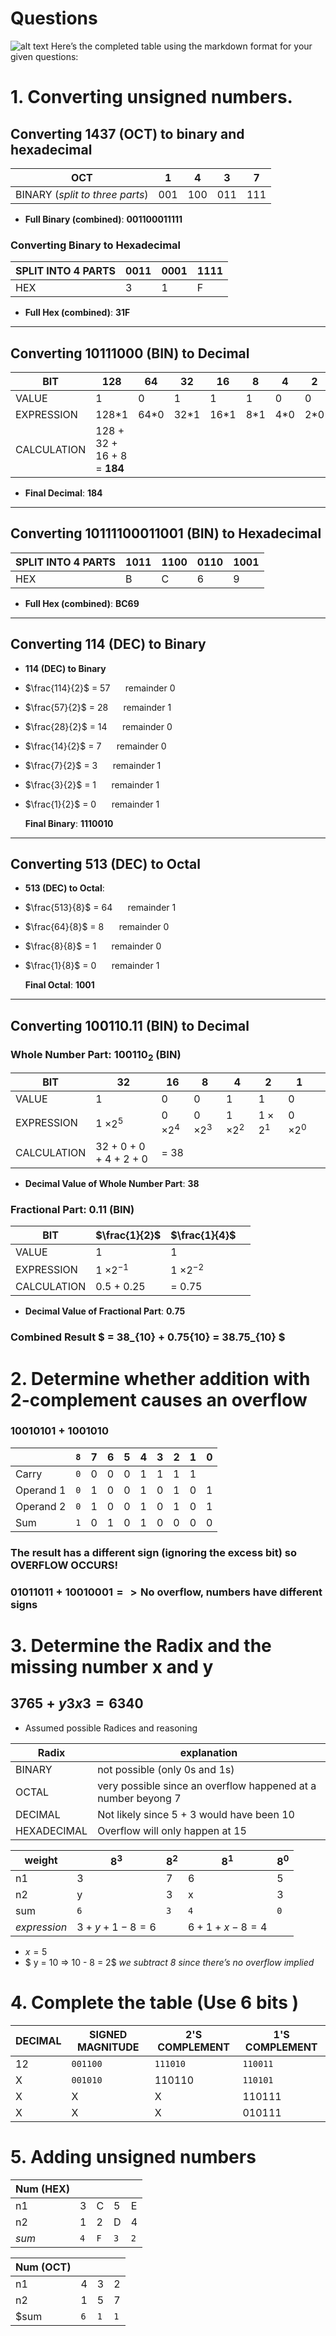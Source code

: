 # Questions
![alt text](image.png)
Here’s the completed table using the markdown format for your given questions:

# 1. Converting unsigned numbers. 

## Converting 1437 (OCT) to binary and hexadecimal

| OCT | 1 | 4 | 3 | 7 |
|-----|---|---|---|---|
| BINARY (*split to three parts*) | 001 | 100 | 011 | 111 |

- **Full Binary (combined)**: **001100011111**

### Converting Binary to Hexadecimal
| SPLIT INTO 4 PARTS | 0011 | 0001 | 1111 |
|--------------------|------|------|------|
| HEX | 3 | 1 | F |

- **Full Hex (combined)**: **31F**

---

## Converting 10111000 (BIN) to Decimal

| BIT         | 128 | 64 | 32 | 16 | 8 | 4 | 2 | 1 |
|-------------|-----|----|----|----|---|---|---|---|
| VALUE       |  1  |  0 |  1 |  1 | 1 | 0 | 0 | 0 |
| EXPRESSION  | 128*1 | 64*0 | 32*1 | 16*1 | 8*1 | 4*0 | 2*0 | 1*0 |
| CALCULATION | 128 + 32 + 16 + 8 = **184** |

- **Final Decimal**: **184**

---

## Converting 10111100011001 (BIN) to Hexadecimal

| SPLIT INTO 4 PARTS | 1011 | 1100 | 0110 | 1001 |
|--------------------|------|------|------|------|
| HEX                | B    | C    | 6    | 9    |

- **Full Hex (combined)**: **BC69**

---

## Converting 114 (DEC) to Binary

- **114 (DEC) to Binary**

- $\frac{114}{2}$ = 57 $\quad$ $\text{remainder} \ 0$ 
- $\frac{57}{2}$ = 28 $\quad$ $\text{remainder} \ 1$ 
- $\frac{28}{2}$ = 14 $\quad$ $\text{remainder} \ 0$ 
- $\frac{14}{2}$ = 7 $\quad$ $\text{remainder} \ 0$
- $\frac{7}{2}$ = 3 $\quad$ $\text{remainder} \ 1$ 
- $\frac{3}{2}$ = 1 $\quad$ $\text{remainder} \ 1$ 
- $\frac{1}{2}$ = 0 $\quad$ $\text{remainder} \ 1$




  

  **Final Binary**: **1110010**

---

## Converting 513 (DEC) to Octal

- **513 (DEC) to Octal**:


- $\frac{513}{8}$ = 64 $\quad$ $\text{remainder} \ 1$ 
- $\frac{64}{8}$ = 8 $\quad$ $\text{remainder} \ 0$ 
- $\frac{8}{8}$ = 1 $\quad$ $\text{remainder} \ 0$ 
- $\frac{1}{8}$ = 0 $\quad$ $\text{remainder} \ 1$

  **Final Octal**: **1001**

--- 

## Converting 100110.11 (BIN) to Decimal

### Whole Number Part: $100110_2$ (BIN) 

| BIT   | 32  | 16  | 8   | 4   | 2   | 1   |   |
|-------|-----|-----|-----|-----|-----|-----|---|
| VALUE | 1   | 0   | 0   | 1   | 1   | 0   |   |
| EXPRESSION | 1 $\times 2^5$ | 0 $\times 2^4$ | 0 $\times 2^3$ | 1 $\times 2^2$ | $1 \times 2^1$ | 0 $\times 2^0$ |  |
| CALCULATION | 32 + 0 + 0 + 4 + 2 + 0 | = 38 |

- **Decimal Value of Whole Number Part**: **38**

### Fractional Part: 0.11 (BIN)

| BIT   | $\frac{1}{2}$ |  $\frac{1}{4}$ |   |
|-------|--------------------|--------------------|---|
| VALUE | 1                  | 1                  |   |
| EXPRESSION | 1 $\times 2^{-1}$ | 1 $\times 2^{-2}$ |   |
| CALCULATION | 0.5 + 0.25 | = 0.75 |

- **Decimal Value of Fractional Part**: **0.75**

### Combined Result $ = 38_{10} + 0.75{10} = 38.75_{10} $


# 2. Determine whether addition with 2-complement causes an overflow 
### $10010101 + 1001010$
|          | `8` | 7 | 6 | 5 | 4 | 3 | 2 | 1 | 0 |
|----------|---|---|---|---|---|---|---|---|---|
| Carry    | `0` | 0 | 0 | 0 | 1 | 1 | 1 | 1 |   |
| Operand 1| `0` | 1 | 0 | 0 | 1 | 0 | 1 | 0 | 1 |
| Operand 2| `0` | 1 | 0 | 0 | 1 | 0 | 1 | 0 | 1 |
| Sum      | `1` | 0 | 1 | 0 | 1 | 0 | 0 | 0 | 0 |

###   $\text{The result has a different sign (ignoring the excess bit) so OVERFLOW OCCURS!}$

### $01011011 + 10010001 => \text{No overflow, numbers have different signs}$

# 3. Determine the Radix and the missing number x and y
## $3765 + y3x3 = 6340$
- $\text{Assumed possible Radices and reasoning}$ 

Radix | explanation
-- | -- 
BINARY | not possible (only 0s and 1s)
OCTAL | very possible since an overflow happened at a number beyong 7 
DECIMAL | Not likely since 5 + 3 would have been 10
HEXADECIMAL | Overflow will only happen at 15

weight | $8^3$  | $8^2$  | $8^1$  | $8^0$ 
-- | -- | -- | -- | -- 
n1 | 3 | 7 | 6 | 5
n2 | y | 3 | x | 3
sum | `6` | `3` | `4` | `0` 
$expression$ | $3 + y + 1 - 8 = 6$ | | $6 + 1 + x -8 = 4$ | 

- $x = 5$
- $ y = 10 => 10 - 8 = 2$ *$\text{we subtract 8 since there's no overflow implied}$* 

# 4. Complete the table ($\text{Use 6 bits}$ )
DECIMAL | SIGNED MAGNITUDE | 2'S COMPLEMENT | 1'S COMPLEMENT
-- | -- | -- | -- 
12 | `001100` | `111010` | `110011` 
X | `001010` | 110110 | `110101`
X | X | X |110111
X | X | X | 010111



# 5. Adding unsigned numbers

Num (HEX) |  |   |   | |
-- | -- | -- | -- | --
n1 | 3 | C | 5 | E
n2 | 1 | 2 | D | 4
$sum$ | `4`|  `F`  | `3` | `2`

Num (OCT) | | | |
-- | -- | -- | --
n1 | 4 | 3 | 2
n2 | 1 | 5 | 7
$sum | `6` | `1` |  `1`


















